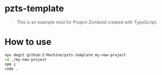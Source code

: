 # pzts-template

> This is an example mod for Project Zomboid created with TypeScript.

# How to use

```bash
npx degit github:Z-Machine/pzts-template my-new-project
cd ./my-new-project
npm i
code .
```
